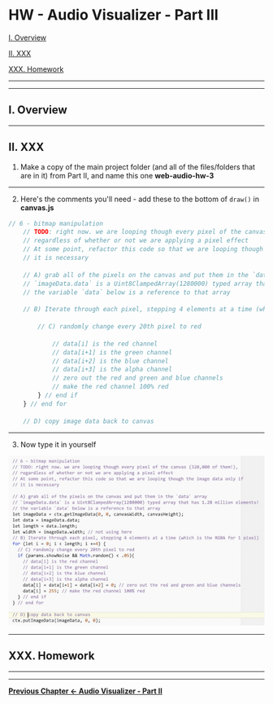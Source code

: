 # HW - Audio Visualizer - Part III

[I. Overview](#overview)

[II. XXX](#xxx)

[XXX. Homework](#homework)

<hr><hr>

<a id="overview" />

## I. Overview

<hr>

<a id="xxxx" />

## II. XXX

1)  Make a copy of the main project folder (and all of the files/folders that are in it) from Part II, and name this one **web-audio-hw-3**

<hr>

2) Here's the comments you'll need - add these to the bottom of `draw()` in **canvas.js**

```js
// 6 - bitmap manipulation
	// TODO: right now. we are looping though every pixel of the canvas (320,000 of them!), 
	// regardless of whether or not we are applying a pixel effect
	// At some point, refactor this code so that we are looping though the image data only if
	// it is necessary

	// A) grab all of the pixels on the canvas and put them in the `data` array
	// `imageData.data` is a Uint8ClampedArray(1280000) typed array that has 1.28 million elements!
	// the variable `data` below is a reference to that array 
	
	// B) Iterate through each pixel, stepping 4 elements at a time (which is the RGBA for 1 pixel)

		// C) randomly change every 20th pixel to red
	
			// data[i] is the red channel
			// data[i+1] is the green channel
			// data[i+2] is the blue channel
			// data[i+3] is the alpha channel
			// zero out the red and green and blue channels
			// make the red channel 100% red
		} // end if
	} // end for
	
	// D) copy image data back to canvas
```

<hr>

3) Now type it in yourself

![image](_images/_av-images/AV-code-10.jpg)

<hr>

<a id="homework" />

## XXX. Homework



<hr><hr>

**[Previous Chapter <- Audio Visualizer - Part II](HW-AV-2195-2.md)**
